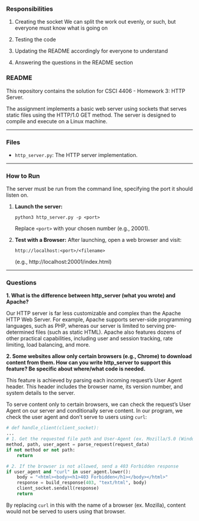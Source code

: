 ### Responsibilities

1. Creating the socket
   We can split the work out evenly, or such, but everyone must know what is going on
2. Testing the code

3. Updating the README accordingly for everyone to understand

4. Answering the questions in the README section

### README

This repository contains the solution for CSCI 4406 - Homework 3: HTTP Server.

The assignment implements a basic web server using sockets that serves static files using the HTTP/1.0 GET method. The server is designed to compile and execute on a Linux machine.

---

### Files

- `http_server.py`: The HTTP server implementation.

---

### How to Run

The server must be run from the command line, specifying the port it should listen on.

1.  **Launch the server:**

    ```
    python3 http_server.py -p <port>
    ```

    Replace `<port>` with your chosen number (e.g., 20001).

2.  **Test with a Browser:**
    After launching, open a web browser and visit:
    ```
    http://localhost:<port>/<filename>
    ```
    (e.g., http://localhost:20001/index.html)

---

### Questions

**1. What is the difference between http_server (what you wrote) and Apache?**

Our HTTP server is far less customizable and complex than the Apache HTTP Web Server. For example, Apache supports server-side programming languages, such as PHP, whereas our server is limited to serving pre-determined files (such as static HTML). Apache also features dozens of other practical capabilities, including user and session tracking, rate limiting, load balancing, and more.

**2. Some websites allow only certain browsers (e.g., Chrome) to download content from them. How can you write http_server to support this feature? Be specific about where/what code is needed.**

This feature is achieved by parsing each incoming request’s User Agent header. This header includes the browser name, its version number, and system details to the server.

To serve content only to certain browsers, we can check the request’s User Agent on our server and conditionally serve content. In our program, we check the user agent and don’t serve to users using `curl`:

```python
# def handle_client(client_socket):
...
# 1. Get the requested file path and User-Agent (ex. Mozilla/5.0 (Windows NT 10.0; Win64; x64)).
method, path, user_agent = parse_request(request_data)
if not method or not path:
    return

# 2. If the browser is not allowed, send a 403 Forbidden response
if user_agent and "curl" in user_agent.lower():
    body = "<html><body><h1>403 Forbidden</h1></body></html>"
    response = build_response(403, "text/html", body)
    client_socket.sendall(response)
    return
```

By replacing `curl` in this with the name of a browser (ex. Mozilla), content would not be served to users using that browser.
